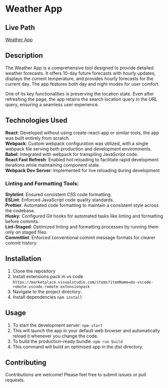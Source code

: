 # Weather App

## Live Path
<a href="https://weather-app.projects.jaspal.dev">Weather App</a>

## Description

The Weather App is a comprehensive tool designed to provide detailed weather forecasts. It offers 10-day future forecasts with hourly updates, displays the current temperature, and provides hourly forecasts for the current day. The app features both day and night modes for user comfort.

One of its key functionalities is preserving the location state. Even after refreshing the page, the app retains the search location query in the URL query, ensuring a seamless user experience.

## Technologies Used
**React**: Developed without using create-react-app or similar tools, the app was built entirely from scratch.  
**Webpack**: Custom webpack configuration was utilized, with a single webpack file serving both production and development environments.  
**Babel**: Integrated with webpack for transpiling JavaScript code.  
**React Fast Refresh**: Enabled hot reloading to facilitate rapid development iterations while maintaining component state.  
**Webpack Dev Server**: Implemented for live reloading during development
### Linting and Formatting Tools:
**Stylelint**: Ensured consistent CSS code formatting.  
**ESLint**: Enforced JavaScript code quality standards.  
**Prettier**: Automated code formatting to maintain a consistent style across the codebase.  
**Husky**: Configured Git hooks for automated tasks like linting and formatting before commits.  
**Lint-Staged**: Optimized linting and formatting processes by running them only on staged files.  
**Commitlint**: Enforced conventional commit message formats for clearer commit history.

## Installation
1. Clone the repository
1. Install extensions pack in vs code `https://marketplace.visualstudio.com/items?itemName=ms-vscode-remote.vscode-remote-extensionpack` 
1. Navigate to the project directory:
1. Install dependencies
`npm install`
## Usage
1. To start the development server: `npm start`
1. This will launch the app in your default web browser and automatically reload it whenever you change the code.
1. To build the production-ready bundle: `npm run build`
1. This command will build an optimised app in the dist directory.

## Contributing
Contributions are welcome! Please feel free to submit issues or pull requests.

